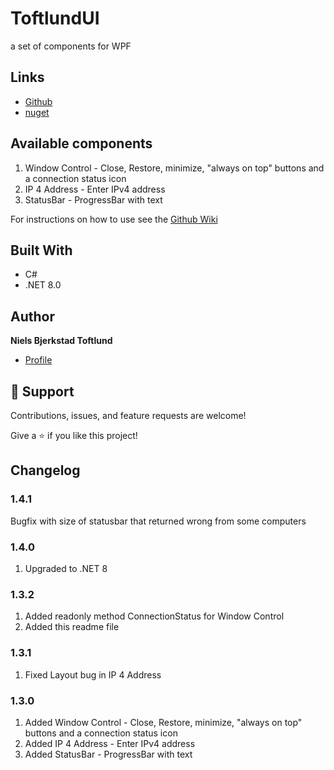 ﻿# ToftlundUI
a set of components for WPF

## Links
- [Github](https://github.com/NielsToftlund/ToftlundUI)
- [nuget](https://www.nuget.org/packages/NielsToftlund.ToftlundUI)

## Available components
1. Window Control - Close, Restore, minimize, "always on top" buttons and a connection status icon
2. IP 4 Address - Enter IPv4 address 
3. StatusBar - ProgressBar with text

For instructions on how to use see the [Github Wiki](https://github.com/NielsToftlund/ToftlundUI/wiki)

## Built With
- C#
- .NET 8.0

## Author
**Niels Bjerkstad Toftlund**

- [Profile](https://github.com/NielsToftlund)


## 🤝 Support

Contributions, issues, and feature requests are welcome!

Give a ⭐️ if you like this project!

## Changelog

### 1.4.1
Bugfix with size of statusbar that returned wrong from some computers

### 1.4.0
1. Upgraded to .NET 8

### 1.3.2
1. Added readonly method ConnectionStatus for Window Control
2. Added this readme file

### 1.3.1
1. Fixed Layout bug in IP 4 Address

### 1.3.0
1. Added Window Control - Close, Restore, minimize, "always on top" buttons and a connection status icon
2. Added IP 4 Address - Enter IPv4 address 
3. Added StatusBar - ProgressBar with text
